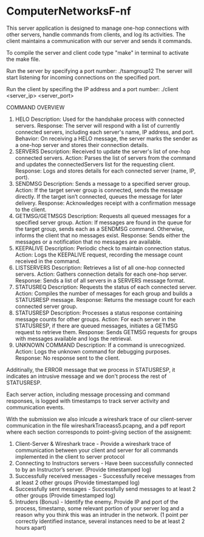 # ComputerNetworksF-nf

This server application is designed to manage one-hop connections with other servers, handle commands from clients, and log its activities. The client maintains a communication with our server and sends it commands.

To compile the server and client code type "make" in terminal to activate the make file.

Run the server by specifying a port number:
./tsamgroup12 <port>
The server will start listening for incoming connections on the specified port.

Run the client by specifing the IP address and a port number:
./client <server_ip> <server_port>


COMMAND OVERVIEW

1. HELO
Description: Used for the handshake process with connected servers.
Response: The server will respond with a list of currently connected servers, including each server's name, IP address, and port.
Behavior: On receiving a HELO message, the server marks the sender as a one-hop server and stores their connection details.
2. SERVERS
Description: Received to update the server's list of one-hop connected servers.
Action: Parses the list of servers from the command and updates the connectedServers list for the requesting client.
Response: Logs and stores details for each connected server (name, IP, port).
3. SENDMSG
Description: Sends a message to a specified server group.
Action: If the target server group is connected, sends the message directly. If the target isn’t connected, queues the message for later delivery.
Response: Acknowledges receipt with a confirmation message to the client.
4. GETMSG/GETMSGS
Description: Requests all queued messages for a specified server group.
Action: If messages are found in the queue for the target group, sends each as a SENDMSG command. Otherwise, informs the client that no messages exist.
Response: Sends either the messages or a notification that no messages are available.
5. KEEPALIVE
Description: Periodic check to maintain connection status.
Action: Logs the KEEPALIVE request, recording the message count received in the command.
6. LISTSERVERS
Description: Retrieves a list of all one-hop connected servers.
Action: Gathers connection details for each one-hop server.
Response: Sends a list of all servers in a SERVERS message format.
7. STATUSREQ
Description: Requests the status of each connected server.
Action: Compiles the number of messages for each group and builds a STATUSRESP message.
Response: Returns the message count for each connected server group.
8. STATUSRESP
Description: Processes a status response containing message counts for other groups.
Action: For each server in the STATUSRESP, if there are queued messages, initiates a GETMSG request to retrieve them.
Response: Sends GETMSG requests for groups with messages available and logs the retrieval.
9. UNKNOWN COMMAND
Description: If a command is unrecognized.
Action: Logs the unknown command for debugging purposes.
Response: No response sent to the client.

Additinally, the ERROR message that we process in STATUSRESP, it indicates an intrusive message and we don't process the rest of STATUSRESP.

Each server action, including message processing and command responses, is logged with timestamps to track server activity and communication events.

With the submission we also inlcude a wireshark trace of our client-server communication in the file wiresharkTraceass5.pcapng, and a pdf report where each section corresponds to point-giving section of the assignemt:
1. Client-Server & Wireshark trace - Provide a wireshark trace of communication between your client and server for all commands implemented in the client to server protocol
2. Connecting to Instructors servers - Have been successfully connected to by an Instructor’s server. (Provide timestamped log)
3. Successfully received messages - Successfully receive messages from at least 2 other groups (Provide timestamped log)
4. Successfully sent messages - Successfully send messages to at least 2 other groups (Provide timestamped log)
5. Intruders (Bonus) - Identify the enemy. Provide IP and port of the process, timestamp, some relevant portion of your server log and a reason why you think this was an intruder in the network. (1 point per correctly identified instance, several instances need to be at least 2 hours apart)